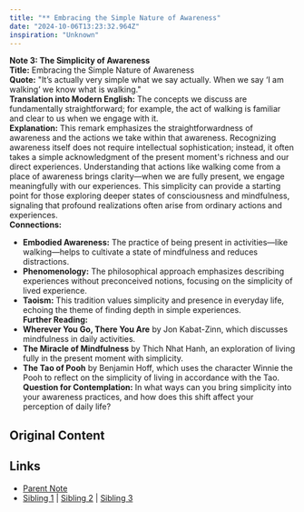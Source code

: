 ```yaml
---
title: "** Embracing the Simple Nature of Awareness"
date: "2024-10-06T13:23:32.964Z"
inspiration: "Unknown"
---
```


  
**Note 3: The Simplicity of Awareness**  
**Title:** Embracing the Simple Nature of Awareness  
**Quote:** "It’s actually very simple what we say actually. When we say ‘I am walking’ we know what is walking."  
**Translation into Modern English:** The concepts we discuss are fundamentally straightforward; for example, the act of walking is familiar and clear to us when we engage with it.  
**Explanation:** This remark emphasizes the straightforwardness of awareness and the actions we take within that awareness. Recognizing awareness itself does not require intellectual sophistication; instead, it often takes a simple acknowledgment of the present moment's richness and our direct experiences. Understanding that actions like walking come from a place of awareness brings clarity—when we are fully present, we engage meaningfully with our experiences. This simplicity can provide a starting point for those exploring deeper states of consciousness and mindfulness, signaling that profound realizations often arise from ordinary actions and experiences.  
**Connections:**  
- **Embodied Awareness:** The practice of being present in activities—like walking—helps to cultivate a state of mindfulness and reduces distractions.  
- **Phenomenology:** The philosophical approach emphasizes describing experiences without preconceived notions, focusing on the simplicity of lived experience.  
- **Taoism:** This tradition values simplicity and presence in everyday life, echoing the theme of finding depth in simple experiences.  
**Further Reading:**  
- **Wherever You Go, There You Are** by Jon Kabat-Zinn, which discusses mindfulness in daily activities.  
- **The Miracle of Mindfulness** by Thich Nhat Hanh, an exploration of living fully in the present moment with simplicity.  
- **The Tao of Pooh** by Benjamin Hoff, which uses the character Winnie the Pooh to reflect on the simplicity of living in accordance with the Tao.  
**Question for Contemplation:** In what ways can you bring simplicity into your awareness practices, and how does this shift affect your perception of daily life?  



## Original Content



## Links

- [Parent Note](/parent-note.md)
- [Sibling 1](/zettel1.md) | [Sibling 2](/zettel2.md) | [Sibling 3](/zettel3.md)
